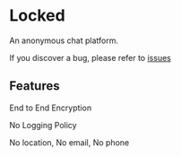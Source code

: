 # Locked

<p>An anonymous chat platform.</p>
<p>If you discover a bug, please refer to <a href="https://github.com/cw-e/locked/issues">issues</a></p>

<h2>Features</h2>
<p>End to End Encryption</p>
<p>No Logging Policy</p>
<p>No location, No email, No phone</p>
